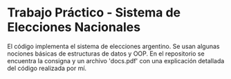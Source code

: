# Trabajo Práctico - Sistema de Elecciones Nacionales

El código implementa el sistema de elecciones argentino. Se usan algunas nociones básicas de estructuras de datos y OOP. 
En el repositorio se encuentra la consigna y un archivo 'docs.pdf' con una explicación detallada del código realizada por mí.
